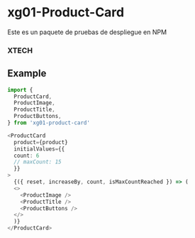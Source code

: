 # xg01-Product-Card

Este es un paquete de pruebas de despliegue en NPM

### XTECH

## Example

```ts
import {
  ProductCard,
  ProductImage,
  ProductTitle,
  ProductButtons,
} from 'xg01-product-card'
```


```ts
<ProductCard
  product={product}
  initialValues={{
  count: 6
  // maxCount: 15
  }}
>
  {({ reset, increaseBy, count, isMaxCountReached }) => (
  <>
    <ProductImage />
    <ProductTitle />
    <ProductButtons />
  </>
  )}
</ProductCard>
```